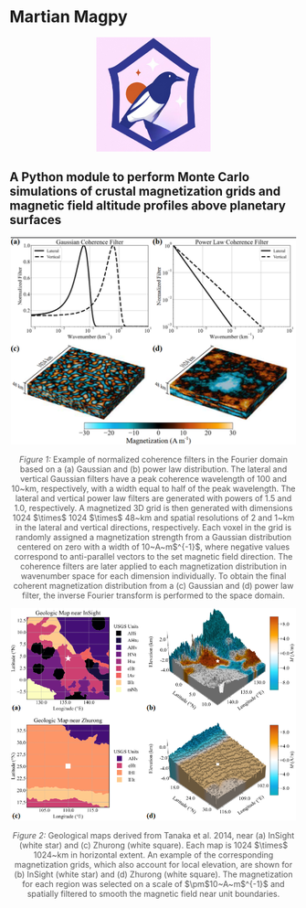 # Martian Magpy
<div style="text-align: center;">
  <img src="images/martianmagpy_logo.png" alt="Martian Magnetization Python Module" width="200"/>
</div>

## A Python module to perform Monte Carlo simulations of crustal magnetization grids and magnetic field altitude profiles above planetary surfaces


<div style="text-align: center;">
  <img src="images/MagnetizationGrids.png" alt="MagnetizationGrids.png" width="500"/>
  <p style="font-size: 14px; color: #555;"><em>Figure 1:</em> Example of normalized coherence filters in the Fourier domain based on a (a) Gaussian and (b) power law distribution. The lateral and vertical Gaussian filters have a peak coherence wavelength of 100 and 10~km, respectively, with a width equal to half of the peak wavelength. The lateral and vertical power law filters are generated with powers of 1.5 and 1.0, respectively. A magnetized 3D grid is then generated with dimensions 1024 $\times$ 1024 $\times$ 48~km and spatial resolutions of 2 and 1~km in the lateral and vertical directions, respectively. Each voxel in the grid is randomly assigned a magnetization strength from a Gaussian distribution centered on zero with a width of 10~A~m$^{-1}$, where negative values correspond to anti-parallel vectors to the set magnetic field direction. The coherence filters are later applied to each magnetization distribution in wavenumber space for each dimension individually. To obtain the final coherent magnetization distribution from a (c) Gaussian and (d) power law filter, the inverse Fourier transform is performed to the space domain.</p>
</div>

<div style="text-align: center;">
  <img src="images/MagnetizationGrids_Geology.png" alt="MagnetizationGrids_Geology.png" width="500"/>
    <p style="font-size: 14px; color: #555;"><em>Figure 2:</em> Geological maps derived from Tanaka et al. 2014, near (a) InSight (white star) and (c) Zhurong (white square). Each map is 1024 $\times$ 1024~km in horizontal extent. An example of the corresponding magnetization grids, which also account for local elevation, are shown for (b) InSight (white star) and (d) Zhurong (white square). The magnetization for each region was selected on a scale of $\pm$10~A~m$^{-1}$ and spatially filtered to smooth the magnetic field near unit boundaries.</p>
</div>

